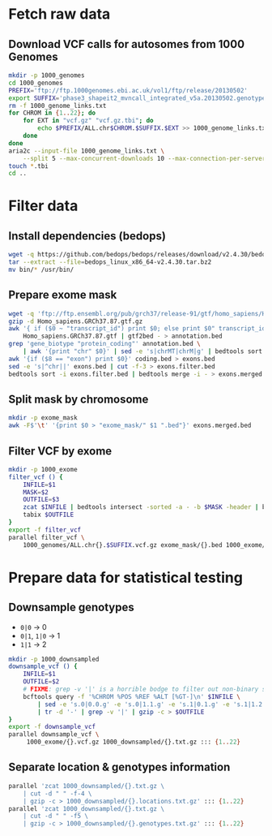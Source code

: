 # Fetch raw data

## Download VCF calls for autosomes from 1000 Genomes

```bash
mkdir -p 1000_genomes
cd 1000_genomes
PREFIX='ftp://ftp.1000genomes.ebi.ac.uk/vol1/ftp/release/20130502'
export SUFFIX='phase3_shapeit2_mvncall_integrated_v5a.20130502.genotypes'
rm -f 1000_genome_links.txt
for CHROM in {1..22}; do
    for EXT in "vcf.gz" "vcf.gz.tbi"; do
        echo $PREFIX/ALL.chr$CHROM.$SUFFIX.$EXT >> 1000_genome_links.txt
    done
done
aria2c --input-file 1000_genome_links.txt \
    --split 5 --max-concurrent-downloads 10 --max-connection-per-server 16
touch *.tbi
cd ..
```

# Filter data

## Install dependencies (bedops)

```bash
wget -q https://github.com/bedops/bedops/releases/download/v2.4.30/bedops_linux_x86_64-v2.4.30.tar.bz2
tar --extract --file=bedops_linux_x86_64-v2.4.30.tar.bz2
mv bin/* /usr/bin/
```

## Prepare exome mask

```bash
wget -q 'ftp://ftp.ensembl.org/pub/grch37/release-91/gtf/homo_sapiens/Homo_sapiens.GRCh37.87.gtf.gz'
gzip -d Homo_sapiens.GRCh37.87.gtf.gz
awk '{ if ($0 ~ "transcript_id") print $0; else print $0" transcript_id \"\";"; }' \
    Homo_sapiens.GRCh37.87.gtf | gtf2bed - > annotation.bed
grep 'gene_biotype "protein_coding"' annotation.bed \
    | awk '{print "chr" $0}' | sed -e 's|chrMT|chrM|g' | bedtools sort > coding.bed
awk '{if ($8 == "exon") print $0}' coding.bed > exons.bed
sed -e 's|^chr||' exons.bed | cut -f-3 > exons.filter.bed
bedtools sort -i exons.filter.bed | bedtools merge -i - > exons.merged.bed
```

## Split mask by chromosome
```bash
mkdir -p exome_mask
awk -F$'\t' '{print $0 > "exome_mask/" $1 ".bed"}' exons.merged.bed
```

## Filter VCF by exome

```bash
mkdir -p 1000_exome
filter_vcf () {
    INFILE=$1
    MASK=$2
    OUTFILE=$3
    zcat $INFILE | bedtools intersect -sorted -a - -b $MASK -header | bgzip -c > $OUTFILE
    tabix $OUTFILE
}
export -f filter_vcf
parallel filter_vcf \
    1000_genomes/ALL.chr{}.$SUFFIX.vcf.gz exome_mask/{}.bed 1000_exome/{}.vcf.gz ::: {1..22}
```

# Prepare data for statistical testing

## Downsample genotypes

* `0|0` → 0
* `0|1`, `1|0` → 1
* `1|1` → 2

```bash
mkdir -p 1000_downsampled
downsample_vcf () {
    INFILE=$1
    OUTFILE=$2
    # FIXME: grep -v '|' is a horrible bodge to filter out non-binary sites
    bcftools query -f '%CHROM %POS %REF %ALT [%GT-]\n' $INFILE \
        | sed -e 's.0|0.0.g' -e 's.0|1.1.g' -e 's.1|0.1.g' -e 's.1|1.2.g' \
        | tr -d '-' | grep -v '|' | gzip -c > $OUTFILE
}
export -f downsample_vcf
parallel downsample_vcf \
     1000_exome/{}.vcf.gz 1000_downsampled/{}.txt.gz ::: {1..22}
```

## Separate location & genotypes information

```bash
parallel 'zcat 1000_downsampled/{}.txt.gz \
    | cut -d " " -f-4 \
    | gzip -c > 1000_downsampled/{}.locations.txt.gz' ::: {1..22}
parallel 'zcat 1000_downsampled/{}.txt.gz \
    | cut -d " " -f5 \
    | gzip -c > 1000_downsampled/{}.genotypes.txt.gz' ::: {1..22}
```
